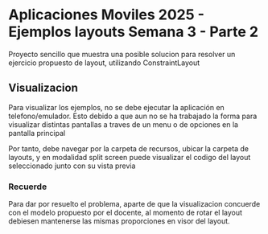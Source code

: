 # Aplicaciones Moviles 2025 - Ejemplos layouts Semana 3 - Parte 2

Proyecto sencillo que muestra una posible solucion para resolver un ejercicio propuesto de layout, utilizando ConstraintLayout

## Visualizacion
Para visualizar los ejemplos, no se debe ejecutar la aplicación en telefono/emulador. Esto debido a que aun no se ha trabajado la forma para visualizar distintas pantallas a traves de un menu o de opciones en la pantalla principal

Por tanto, debe navegar por la carpeta de recursos, ubicar la carpeta de layouts, y en modalidad split screen puede visualizar el codigo del layout seleccionado junto con su vista previa

### Recuerde
Para dar por resuelto el problema, aparte de que la visualizacion concuerde con el modelo propuesto por el docente, al momento de rotar el layout debiesen mantenerse las mismas proporciones en visor del layout.
